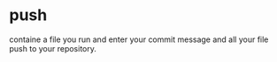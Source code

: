 # push

containe a file you run and enter your commit message and all your file push to your repository.